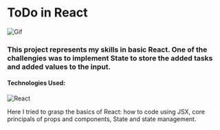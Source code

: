 # ToDo in React

![Gif](todo-react.gif)

### This project represents my skills in basic React. One of the challengies was to implement State to store the added tasks and added values to the input. 

#### Technologies Used:

![React](https://img.shields.io/badge/-REACT-blue)

Here I tried to grasp the basics of React: how to code using JSX, core principals of props and components, State and state management. 





